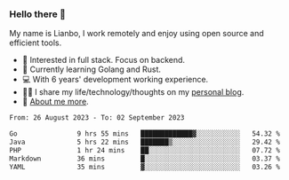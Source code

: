 ### Hello there 👋

My name is Lianbo, I work remotely and enjoy using open source and efficient tools.

- 🔭 Interested in full stack. Focus on backend.
- 🌱 Currently learning Golang and Rust.
- 💻 With 6 years' development working experience.
- ✍🏻 I share my life/technology/thoughts on my [personal blog](https://godruoyi.com).
- 👒 [About me more](https://godruoyi.com/posts/About-godruoyi).

<!--START_SECTION:waka-->

```txt
From: 26 August 2023 - To: 02 September 2023

Go               9 hrs 55 mins   █████████████▓░░░░░░░░░░░   54.32 %
Java             5 hrs 22 mins   ███████▒░░░░░░░░░░░░░░░░░   29.42 %
PHP              1 hr 24 mins    ██░░░░░░░░░░░░░░░░░░░░░░░   07.72 %
Markdown         36 mins         █░░░░░░░░░░░░░░░░░░░░░░░░   03.37 %
YAML             35 mins         ▓░░░░░░░░░░░░░░░░░░░░░░░░   03.26 %
```

<!--END_SECTION:waka-->
